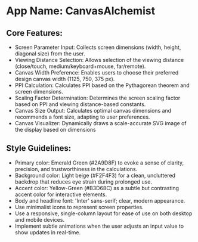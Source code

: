 # **App Name**: CanvasAlchemist

## Core Features:

- Screen Parameter Input: Collects screen dimensions (width, height, diagonal size) from the user.
- Viewing Distance Selection: Allows selection of the viewing distance (close/touch, medium/keyboard+mouse, far/remote).
- Canvas Width Preference: Enables users to choose their preferred design canvas width (1125, 750, 375 px).
- PPI Calculation: Calculates PPI based on the Pythagorean theorem and screen dimensions.
- Scaling Factor Determination: Determines the screen scaling factor based on PPI and viewing distance-based constants.
- Canvas Size Output: Calculates optimal canvas dimensions and recommends a font size, adapting to user preferences.
- Canvas Visualizer: Dynamically draws a scale-accurate SVG image of the display based on dimensions

## Style Guidelines:

- Primary color: Emerald Green (#2A9D8F) to evoke a sense of clarity, precision, and trustworthiness in the calculations.
- Background color: Light beige (#F2F4F3) for a clean, uncluttered backdrop that reduces eye strain during prolonged use.
- Accent color: Yellow-Green (#B3D68C) as a subtle but contrasting accent color for interactive elements.
- Body and headline font: 'Inter' sans-serif; clear, modern appearance.
- Use minimalist icons to represent screen properties.
- Use a responsive, single-column layout for ease of use on both desktop and mobile devices.
- Implement subtle animations when the user adjusts an input value to show updates in real-time.